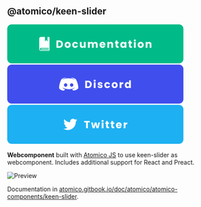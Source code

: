 ## @atomico/keen-slider

[![doc](https://raw.githubusercontent.com/atomicojs/atomico/brand/link-to-doc.svg)](https://atomico.gitbook.io/doc/atomico/atomico-components/keen-slider) [![Discord](https://raw.githubusercontent.com/atomicojs/atomico/brand/link-to-discord.svg)](https://discord.gg/7z3rNhmkNE) [![Twitter](https://raw.githubusercontent.com/atomicojs/atomico/brand/link-to-twitter.svg)](https://twitter.com/atomicojs)

**Webcomponent** built with [Atomico JS](https://atomicojs.dev) to use keen-slider as webcomponent. Includes additional support for React and Preact.

![Preview](https://github.com/atomicojs/components/blob/master/src/components/keen-slider/preview.gif?raw=true)

Documentation in [atomico.gitbook.io/doc/atomico/atomico-components/keen-slider](https://atomico.gitbook.io/doc/atomico/atomico-components/keen-slider).

